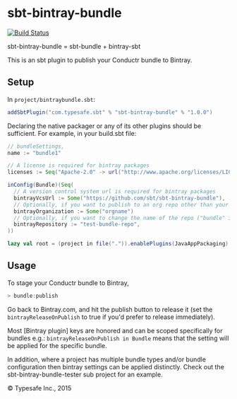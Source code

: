sbt-bintray-bundle
==================

[![Build Status](https://api.travis-ci.org/sbt/sbt-bintray-bundle.png?branch=master)](https://travis-ci.org/sbt/sbt-bintray-bundle)

sbt-bintray-bundle = sbt-bundle + bintray-sbt

This is an sbt plugin to publish your Conductr bundle to Bintray.

Setup
-----

In `project/bintraybundle.sbt`:

```scala
addSbtPlugin("com.typesafe.sbt" % "sbt-bintray-bundle" % "1.0.0")
```

Declaring the native packager or any of its other plugins should be sufficient. For example, in your build.sbt file:

```scala
// bundleSettings,
name := "bundle1"

// A license is required for bintray packages
licenses := Seq("Apache-2.0" -> url("http://www.apache.org/licenses/LICENSE-2.0"))

inConfig(Bundle)(Seq(
  // A version control system url is required for bintray packages
  bintrayVcsUrl := Some("https://github.com/sbt/sbt-bintray-bundle"),
  // Optionally, if you want to publish to an org repo other than your own
  bintrayOrganization := Some("orgname")
  // Optionally, if you want to change the name of the repo ("bundle" is the default)
  bintrayRepository := "test-bundle-repo",
))

lazy val root = (project in file(".")).enablePlugins(JavaAppPackaging)
```

Usage
-----

To stage your Conductr bundle to Bintray,

```scala
> bundle:publish
```

Go back to Bintray.com, and hit the publish button to release it (set the `bintrayReleaseOnPublish` to true
if you'd prefer to release immediately).

Most [Bintray plugin] keys are honored and can be scoped specifically for bundles e.g.: `bintrayReleaseOnPublish in Bundle`
means that the setting will be applied for the specific bundle.

In addition, where a project has multiple bundle types and/or bundle configuration then bintray settings can be applied
distinctly. Check out the sbt-bintray-bundle-tester sub project for an example.

&copy; Typesafe Inc., 2015
